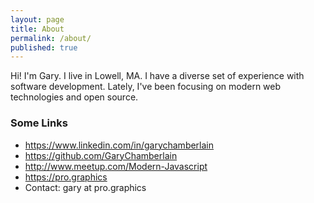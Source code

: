 ```yaml
---
layout: page
title: About
permalink: /about/
published: true
---
```




Hi! I'm Gary.  I live in Lowell, MA.  I have a diverse set of experience with software development. Lately, I've been focusing on modern web technologies and open source.


### Some Links
- https://www.linkedin.com/in/garychamberlain
- https://github.com/GaryChamberlain
- http://www.meetup.com/Modern-Javascript
- https://pro.graphics
- Contact: gary at pro.graphics

